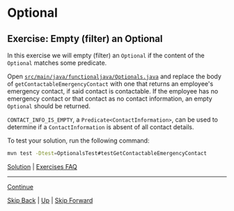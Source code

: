 # Optional

## Exercise: Empty (filter) an Optional

In this exercise we will empty (filter) an `Optional` if the content of the
`Optional` matches some predicate.

Open
[`src/main/java/functionaljava/Optionals.java`](../../src/main/java/functionaljava/Optionals.java)
and replace the body of `getContactableEmergencyContact` with one that returns
an employee's emergency contact, if said contact is contactable. If the employee
has no emergency contact or that contact as no contact information, an empty
`Optional` should be returned.

`CONTACT_INFO_IS_EMPTY`, a `Predicate<ContactInformation>`, can be used to
determine if a `ContactInformation` is absent of all contact details.

To test your solution, run the following command:

``` bash
mvn test -Dtest=OptionalsTest#testGetContactableEmergencyContact
```

[Solution](emptying_ex1_sltn.md) | [Exercises FAQ](../exercises.md)

---

[Continue](conditional.md)

[Skip Back](../method_references/start.md) | [Up](../start.md) | [Skip Forward](../streams/start.md)
